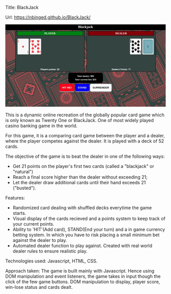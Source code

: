 Title: BlackJack

Url: https://nbinged.github.io/BlackJack/

<img src="images/screenshot.jpg">

This is a dynamic online recreation of the globally popular card game which is only known as Twenty One or BlackJack. One of most widely played casino banking game in the world. 

For this game, it is a comparing card game between the player and a dealer, where the player competes against the dealer. It is played with a deck of 52 cards.

The objective of the game is to beat the dealer in one of the following ways:
- Get 21 points on the player's first two cards (called a "blackjack" or "natural")
- Reach a final score higher than the dealer without exceeding 21;
- Let the dealer draw additional cards until their hand exceeds 21 ("busted").

Features: 
- Randomized card dealing with shuffled decks everytime the game starts.
- Visual display of the cards recieved and a points system to keep track of your current points.
- Ability to 'HIT'(Add card), STAND(End your turn) and a in game currency betting system. In which you have to risk placing a   small minimum bet against the dealer to play.
- Automated dealer function to play against. Created with real world dealer rules to ensure realistic play.

Technologies used:
Javascript, HTML, CSS.
 
Approach taken:
The game is built mainly with Javascript. Hence using DOM manipulation and event listeners, the game takes in input though the click of the few game buttons. DOM manipulation to display, player score, win-lose status and cards dealt.

